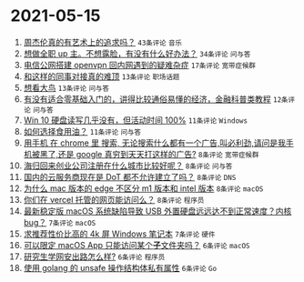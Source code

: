 # 2021-05-15

1. [周杰伦真的有艺术上的追求吗？](https://www.v2ex.com/t/777091) `43条评论` `音乐`
1. [想做全职 up 主。不想露脸，有没有什么好办法？](https://www.v2ex.com/t/777083) `34条评论` `问与答`
1. [电信公网搭建 openvpn 回内网遇到的疑难杂症](https://www.v2ex.com/t/777037) `17条评论` `宽带症候群`
1. [和这样的同事对接真的难顶](https://www.v2ex.com/t/777072) `13条评论` `职场话题`
1. [想看大鸟](https://www.v2ex.com/t/777058) `13条评论` `问与答`
1. [有没有适合零基础入门的，讲得比较通俗易懂的经济，金融科普类教程](https://www.v2ex.com/t/777038) `12条评论` `问与答`
1. [Win 10 硬盘读写几乎没有，但活动时间 100%](https://www.v2ex.com/t/777044) `11条评论` `Windows`
1. [如何选择食用油？](https://www.v2ex.com/t/777036) `11条评论` `问与答`
1. [用手机 在 chrome 里 搜索, 无论搜索什么都有一个广告,叫必利劲,请问是我手机被黑了,还是 google 真穷到天天打这样的广告?](https://www.v2ex.com/t/777092) `8条评论` `宽带症候群`
1. [海归回来创业公司注册在什么城市比较好呢？](https://www.v2ex.com/t/777088) `8条评论` `问与答`
1. [国内的云服务商现在是 DoT 都不允许建立了吗？](https://www.v2ex.com/t/777070) `8条评论` `DNS`
1. [为什么 mac 版本的 edge 不区分 m1 版本和 intel 版本](https://www.v2ex.com/t/777052) `8条评论` `macOS`
1. [你们在 vercel 托管的网页能访问么？](https://www.v2ex.com/t/777043) `8条评论` `程序员`
1. [最新稳定版 macOS 系统缺陷导致 USB 外置硬盘远远达不到正常速度？内核 bug？](https://www.v2ex.com/t/777094) `7条评论` `macOS`
1. [求推荐性价比高的 4k 屏 Windows 笔记本](https://www.v2ex.com/t/777042) `7条评论` `硬件`
1. [可以限定 macOS App 只能访问某个**子**文件夹吗？](https://www.v2ex.com/t/777087) `6条评论` `macOS`
1. [研究生学网安出路怎么样?](https://www.v2ex.com/t/777079) `6条评论` `程序员`
1. [使用 golang 的 unsafe 操作结构体私有属性](https://www.v2ex.com/t/777059) `6条评论` `Go`
